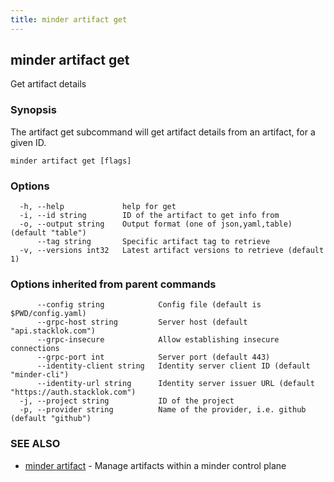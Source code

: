 ```yaml
---
title: minder artifact get
---
```

## minder artifact get

Get artifact details

### Synopsis

The artifact get subcommand will get artifact details from an artifact, for a given ID.

```
minder artifact get [flags]
```

### Options

```
  -h, --help             help for get
  -i, --id string        ID of the artifact to get info from
  -o, --output string    Output format (one of json,yaml,table) (default "table")
      --tag string       Specific artifact tag to retrieve
  -v, --versions int32   Latest artifact versions to retrieve (default 1)
```

### Options inherited from parent commands

```
      --config string            Config file (default is $PWD/config.yaml)
      --grpc-host string         Server host (default "api.stacklok.com")
      --grpc-insecure            Allow establishing insecure connections
      --grpc-port int            Server port (default 443)
      --identity-client string   Identity server client ID (default "minder-cli")
      --identity-url string      Identity server issuer URL (default "https://auth.stacklok.com")
  -j, --project string           ID of the project
  -p, --provider string          Name of the provider, i.e. github (default "github")
```

### SEE ALSO

* [minder artifact](minder_artifact.md)	 - Manage artifacts within a minder control plane

